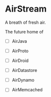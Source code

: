 # AirStream

A breath of fresh air.

The future home of

- [ ] AirJava
- [ ] AirProto
- [ ] AirDroid
- [ ] AirDatastore
- [ ] AirDynamo
- [ ] AirMemcached

